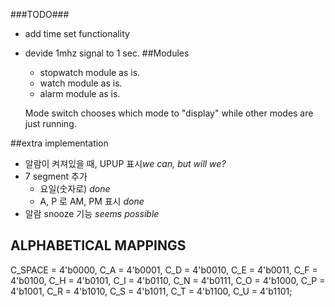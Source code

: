 ###TODO###
* add time set functionality
* devide 1mhz signal to 1 sec.
##Modules
  * stopwatch module 
    as is.
  * watch module 
    as is.
  * alarm module 
    as is.
   
   Mode switch chooses which mode to "display"
   while other modes are just running.

##extra implementation

  * 알람이 켜져있을 때, UPUP 표시*we can, but will we?*
  * 7 segment 추가
    * 요일(숫자로) *done*
    * A, P 로 AM, PM 표시 *done*
  * 알람 snooze 기능 *seems possible*

## ALPHABETICAL MAPPINGS
C_SPACE = 4'b0000,
C_A = 4'b0001,
C_D = 4'b0010,
C_E = 4'b0011,
C_F = 4'b0100,
C_H = 4'b0101,
C_I = 4'b0110,
C_N = 4'b0111,
C_O = 4'b1000,
C_P = 4'b1001,
C_R = 4'b1010,
C_S = 4'b1011,
C_T = 4'b1100,
C_U = 4'b1101;
